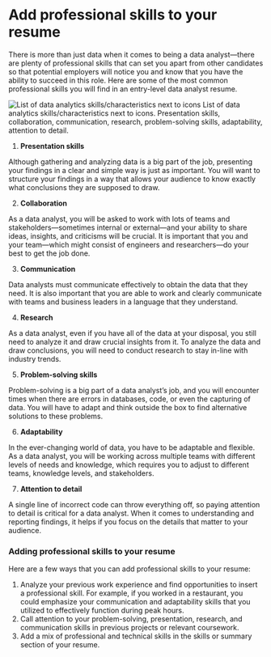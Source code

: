 # Add professional skills to your resume

There is more than just data when it comes to being a data analyst—there are plenty of professional skills that can set you apart from other candidates so that potential employers will notice you and know that you have the ability to succeed in this role. Here are some of the most common professional skills you will find in an entry-level data analyst resume.

![List of data analytics skills/characteristics next to icons](https://d3c33hcgiwev3.cloudfront.net/imageAssetProxy.v1/PjtlXxgvTl67ZV8YL15eZA_7980b0b8f6314e7ba63c0c997ae808b1_Screen-Shot-2021-01-22-at-6.16.12-PM.png?expiry=1720569600000&hmac=veYcvj3sPRIe_kKXAc383xfmctxfkt98g6D9rn2q9ok)
List of data analytics skills/characteristics next to icons.
Presentation skills, collaboration, communication, research, problem-solving skills, adaptability, attention to detail.

1. **Presentation skills**

Although gathering and analyzing data is a big part of the job, presenting your findings in a clear and simple way is just as important. You will want to structure your findings in a way that allows your audience to know exactly what conclusions they are supposed to draw.

2. **Collaboration**

As a data analyst, you will be asked to work with lots of teams and stakeholders—sometimes internal or external—and your ability to share ideas, insights, and criticisms will be crucial. It is important that you and your team—which might consist of engineers and researchers—do your best to get the job done.

3. **Communication**

Data analysts must communicate effectively to obtain the data that they need. It is also important that you are able to work and clearly communicate with teams and business leaders in a language that they understand.

4. **Research**

As a data analyst, even if you have all of the data at your disposal, you still need to analyze it and draw crucial insights from it. To analyze the data and draw conclusions, you will need to conduct research to stay in-line with industry trends.

5. **Problem-solving skills**

Problem-solving is a big part of a data analyst’s job, and you will encounter times when there are errors in databases, code, or even the capturing of data. You will have to adapt and think outside the box to find alternative solutions to these problems.

6. **Adaptability**

In the ever-changing world of data, you have to be adaptable and flexible. As a data analyst, you will be working across multiple teams with different levels of needs and knowledge, which requires you to adjust to different teams, knowledge levels, and stakeholders.

7. **Attention to detail**

A single line of incorrect code can throw everything off, so paying attention to detail is critical for a data analyst. When it comes to understanding and reporting findings, it helps if you focus on the details that matter to your audience.

### Adding professional skills to your resume

Here are a few ways that you can add professional skills to your resume:

1. Analyze your previous work experience and find opportunities to insert a professional skill. For example, if you worked in a restaurant, you could emphasize your communication and adaptability skills that you utilized to effectively function during peak hours.
2. Call attention to your problem-solving, presentation, research, and communication skills in previous projects or relevant coursework.
3. Add a mix of professional and technical skills in the skills or summary section of your resume.
